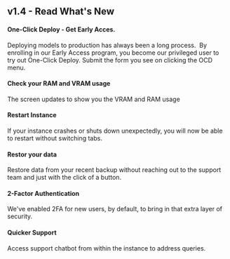 ## v1.4 - Read What's New 

#### One-Click Deploy - Get Early Acces.

Deploying models to production has always been a long process. 
By enrolling in our Early Access program, you become our privileged user to try out One-Click Deploy. Submit the form you see on clicking the OCD menu. 

#### Check your RAM and VRAM usage

The screen updates to show you the VRAM and RAM usage

#### Restart Instance

If your instance crashes or shuts down unexpectedly, you will now be able to restart without switching tabs.

#### Restor your data

Restore data from your recent backup without reaching out to the support team and just with the click of a button. 

#### 2-Factor Authentication

We've enabled 2FA for new users, by default, to bring in that extra layer of security. 

#### Quicker Support

Access support chatbot from within the instance to address queries. 
